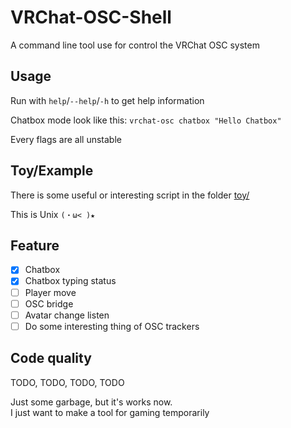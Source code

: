 # VRChat-OSC-Shell

A command line tool use for control the VRChat OSC system

## Usage

Run with `help`/`--help`/`-h` to get help information

Chatbox mode look like this: `vrchat-osc chatbox "Hello Chatbox"`

Every flags are all unstable

## Toy/Example

There is some useful or interesting script in the folder [toy/](toy/)

This is Unix `(・ω< )★`

## Feature

- [x] Chatbox
- [x] Chatbox typing status
- [ ] Player move
- [ ] OSC bridge
- [ ] Avatar change listen
- [ ] Do some interesting thing of OSC trackers

## Code quality

TODO, TODO, TODO, TODO

Just some garbage, but it's works now.\
I just want to make a tool for gaming temporarily
